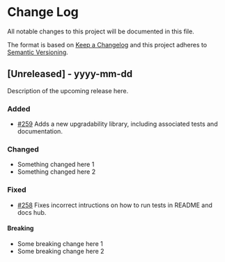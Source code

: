 # Change Log

All notable changes to this project will be documented in this file.

The format is based on [Keep a Changelog](http://keepachangelog.com/)
and this project adheres to [Semantic Versioning](http://semver.org/).

## [Unreleased] - yyyy-mm-dd

Description of the upcoming release here.

### Added

- [#259](https://github.com/FuelLabs/sway-libs/pull/259) Adds a new upgradability library, including associated tests and documentation.

### Changed

- Something changed here 1
- Something changed here 2

### Fixed

- [#258](https://github.com/FuelLabs/sway-libs/pull/258) Fixes incorrect intructions on how to run tests in README and docs hub.

#### Breaking

- Some breaking change here 1
- Some breaking change here 2
